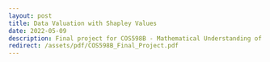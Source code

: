 ```yaml
---
layout: post
title: Data Valuation with Shapley Values
date: 2022-05-09
description: Final project for COS598B - Mathematical Understanding of Deep Learning course. (Spring 2022)
redirect: /assets/pdf/COS598B_Final_Project.pdf
---
```

